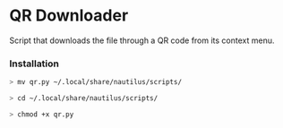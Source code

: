 # QR Downloader

Script that downloads the file through a QR code from its context menu.

### Installation
```bash
> mv qr.py ~/.local/share/nautilus/scripts/

> cd ~/.local/share/nautilus/scripts/

> chmod +x qr.py
```

